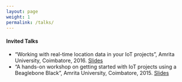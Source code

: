 ```yaml
---
layout: page
weight: 1
permalink: /talks/
---
```


#### Invited Talks
- “Working with real-time location data in your IoT projects”, Amrita University, Coimbatore, 2016. [Slides](#)
- “A hands-on workshop on getting started with IoT projects using a Beaglebone Black”, Amrita University, Coimbatore, 2015. [Slides](#)